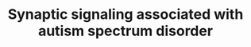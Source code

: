 ---
annotations:
- id: PW:0000180
  parent: regulatory pathway
  type: Pathway Ontology
  value: mTOR signaling pathway
- id: CL:0000540
  parent: animal cell
  type: Cell Type Ontology
  value: neuron
- id: DOID:0060041
  parent: disease of mental health
  type: Disease Ontology
  value: autism spectrum disorder
authors:
- Khanspers
- Egonw
- Eweitz
citedin:
- link: PMC9440113
  title: Machine learning and bioinformatics to identify 8 autophagy-related biomarkers
    and construct gene regulatory networks in dilated cardiomyopathy (2022)
- link: PMC8170991
  title: 'NoRCE: non-coding RNA sets cis enrichment tool (2021)'
communities:
- Diseases
- Diseases
- ontox
description: 'Synaptic signaling pathways associated with autism spectrum disorder
  (ASD). Changes in mTOR activation is believed to be a risk factor for ASD. mTOR
  is regulated by the TCS1/2 complex, and several signaling pathways upstream of TSC1/2
  positively or negatively regulate this complex, including PI3K–AKT, Ras–ERK, LKB1–AMPK
  and Wnt–GSK3β pathways. The mTOR pathway is also regulated by the brain‐derived
  neurotrophic factor (BDNF), which plays a key role in the development and the plasticity
  of the central nervous system and is considered a risk factor for ASD. Increased
  levels of BDNF concentration have been observed in the serum and brain of patients
  with ASD.  mTOR is a key modulator of protein synthesis and thus blocks the activation
  of cell autophagy and promotes cell proliferation, growth, and differentiation.
  Proteasome activity is also affected by neuronal activity, via increased expression
  of UBE3A through transcription factor MEF2, which leads to the internalization of
  AMPA-R.  Variations in the Calcium-channel CACNA1C are also associated with ASD
  and [https://en.wikipedia.org/wiki/Timothy_syndrome Timothy Syndrome].  Adapted
  from figure 1 from [https://www.ncbi.nlm.nih.gov/pmc/articles/PMC6085908/ Daghsni
  et al]. '
last-edited: 2024-08-07
ndex: b26b4d1c-8b6b-11eb-9e72-0ac135e8bacf
organisms:
- Homo sapiens
redirect_from:
- /index.php/Pathway:WP4539
- /instance/WP4539
- /instance/WP4539_r135123
revision: r135123
schema-jsonld:
- '@context': https://schema.org/
  '@id': https://wikipathways.github.io/pathways/WP4539.html
  '@type': Dataset
  creator:
    '@type': Organization
    name: WikiPathways
  description: 'Synaptic signaling pathways associated with autism spectrum disorder
    (ASD). Changes in mTOR activation is believed to be a risk factor for ASD. mTOR
    is regulated by the TCS1/2 complex, and several signaling pathways upstream of
    TSC1/2 positively or negatively regulate this complex, including PI3K–AKT, Ras–ERK,
    LKB1–AMPK and Wnt–GSK3β pathways. The mTOR pathway is also regulated by the brain‐derived
    neurotrophic factor (BDNF), which plays a key role in the development and the
    plasticity of the central nervous system and is considered a risk factor for ASD.
    Increased levels of BDNF concentration have been observed in the serum and brain
    of patients with ASD.  mTOR is a key modulator of protein synthesis and thus blocks
    the activation of cell autophagy and promotes cell proliferation, growth, and
    differentiation. Proteasome activity is also affected by neuronal activity, via
    increased expression of UBE3A through transcription factor MEF2, which leads to
    the internalization of AMPA-R.  Variations in the Calcium-channel CACNA1C are
    also associated with ASD and [https://en.wikipedia.org/wiki/Timothy_syndrome Timothy
    Syndrome].  Adapted from figure 1 from [https://www.ncbi.nlm.nih.gov/pmc/articles/PMC6085908/
    Daghsni et al]. '
  keywords:
  - AKT1
  - AKT2
  - AKT3
  - ARC
  - BDNF
  - CACNA1C
  - CAMK2B
  - CAMK4
  - Ca2+
  - DLG4
  - EIF4EBP1
  - GDP
  - GRIN1
  - GRIN2A
  - GRIN2B
  - GRIN2C
  - GRIN2D
  - GRIN3A
  - GRIN3B
  - GRM1
  - GSK3B
  - GTP
  - HOMER1
  - HRAS
  - KRAS
  - MAPK1
  - MAPK3
  - MTOR
  - NF1
  - NRAS
  - NTRK2
  - PIK3CA
  - PIK3CB
  - PIK3CD
  - PIK3R1
  - PIK3R2
  - PIK3R3
  - PRKAA1
  - PRKAA2
  - PRKAB1
  - PRKAB2
  - PRKAG1
  - PRKAG2
  - PRKAG3
  - PTEN
  - RHEB
  - RPS6KB1
  - RPTOR
  - Rapamycin
  - SHANK3
  - SYNGAP1
  - TSC1
  - TSC2
  - UBE3A
  license: CC0
  name: Synaptic signaling associated with autism spectrum disorder
seo: CreativeWork
title: Synaptic signaling associated with autism spectrum disorder
wpid: WP4539
---